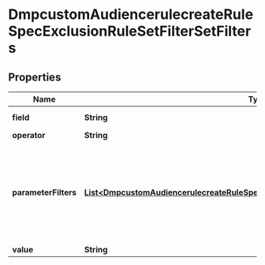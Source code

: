 # DmpcustomAudiencerulecreateRuleSpecExclusionRuleSetFilterSetFilters

## Properties
Name | Type | Description | Notes
------------ | ------------- | ------------- | -------------
**field** | **String** | Required when exclusion_rule_set is passed. Filter field. Enum value: EVENT: To exclude the people who&#x27;ve carried out a certain action in the past few days as indicated by retention_days. |[required]  
**operator** | **String** | Required when exclusion_rule_set is passed. Filter operator between filter field and filter value. Enum value: EQ: equals. |[required]  
**parameterFilters** | [**List&lt;DmpcustomAudiencerulecreateRuleSpecExclusionRuleSetFilterSetParameterFilters&gt;**](DmpcustomAudiencerulecreateRuleSpecExclusionRuleSetFilterSetParameterFilters.md) | List of filters on URL keywords or parameters. Within parameter_filters, you can add a maximum of one URL keyword filter (with field set to URL) and 10 parameter filters (with field not set to URL) . If specified, these filters (parameter_filters) are combined with the action filter (as specified by field, operator and value) using default AND logic to form the exclusion rule. For example, if retention_days is 30 and filter_set is set to {\&quot;operator\&quot;: \&quot;OR\&quot;, \&quot;filters\&quot;:[{\&quot;field\&quot;:\&quot;EVENT\&quot;,\&quot;operator\&quot;:\&quot;EQ\&quot;, \&quot;value\&quot;:\&quot;PIXEL COMPLETE PAYMENT\&quot;},\&quot;parameter_filters\&quot;:[{\&quot;field\&quot;:\&quot;URL\&quot;,\&quot;operator\&quot;:\&quot;CONTAINS\&quot;,\&quot;value\&quot;:\&quot;us\&quot;}]]}, the exclusion rule will create an audience that excludes people who carried out the \&quot;Complete Payment\&quot; action on a webpage with \&quot;us\&quot; included in the page URL within the past 30 days on the website where the Pixel is installed. |  [optional]
**value** | **String** | Required when exclusion_rule_set is passed. Filter value. For enum values, see Enumeration - Filter Value. |[required]  
